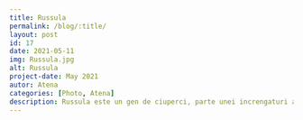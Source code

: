 ```yaml
---
title: Russula  
permalink: /blog/:title/
layout: post
id: 17
date: 2021-05-11
img: Russula.jpg 
alt: Russula
project-date: May 2021
autor: Atena
categories: [Photo, Atena]
description: Russula este un gen de ciuperci, parte unei increngaturi a diviziei Basidiomycota din familia Russulaceae, denumit in popor intre altele hulubica, iescuta, oiana, padurene, sau vinetica, al carui nume generic este derivat din cuvantul latin russulus, diminutiv al adjectivului russus, ce inseamna rosior, rosu-maro. Acest gen cuprinde 750 de specii global, peste 90 in Europa. Fiind un simbiont micoriza (formeaza micorize pe radacinile arborilor) el se dezvolta de aceea in Romania, Basarabia si Bucovina de Nord – de la campie la munte – numai in paduri de foioase sau conifere, dar niciodata prin campuri, parcuri sau livezi, din mai-iunie pana in octombrie-noiembrie.
---
```

